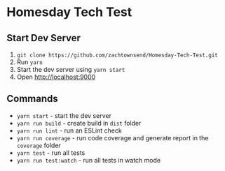 # Homesday Tech Test

## Start Dev Server

1. `git clone https://github.com/zachtownsend/Homesday-Tech-Test.git`
2. Run `yarn`
3. Start the dev server using `yarn start`
3. Open [http://localhost:9000](http://localhost:9000)


## Commands

- `yarn start` - start the dev server
- `yarn run build` - create build in `dist` folder
- `yarn run lint` - run an ESLint check
- `yarn run coverage` - run code coverage and generate report in the `coverage` folder
- `yarn test` - run all tests
- `yarn run test:watch` - run all tests in watch mode